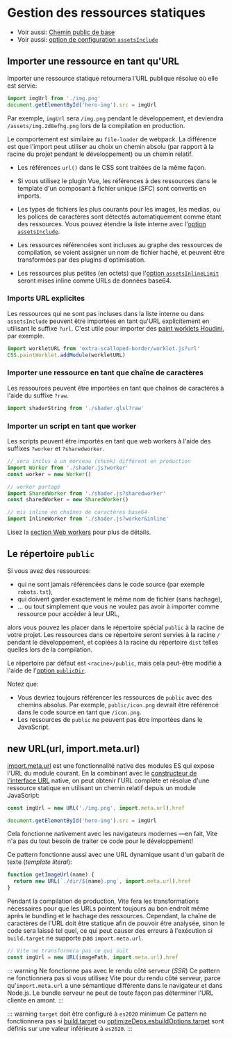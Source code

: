 # Gestion des ressources statiques

- Voir aussi: [Chemin public de base](./build#chemin-public-de-base)
- Voir aussi: [option de configuration `assetsInclude`](/config/#assetsinclude)

## Importer une ressource en tant qu'URL

Importer une ressource statique retournera l'URL publique résolue où elle est servie:

```js
import imgUrl from './img.png'
document.getElementById('hero-img').src = imgUrl
```

Par exemple, `imgUrl` sera `/img.png` pendant le développement, et deviendra `/assets/img.2d8efhg.png` lors de la compilation en production.

Le comportement est similaire au `file-loader` de webpack. La différence est que l'import peut utiliser au choix un chemin absolu (par rapport à la racine du projet pendant le développement) ou un chemin relatif.

- Les références `url()` dans le CSS sont traitées de la même façon.

- Si vous utilisez le plugin Vue, les références à des ressources dans le template d'un composant à fichier unique (_SFC_) sont convertis en imports.

- Les types de fichiers les plus courants pour les images, les medias, ou les polices de caractères sont détectés automatiquement comme étant des ressources. Vous pouvez étendre la liste interne avec l'[option `assetsInclude`](/config/#assetsinclude).

- Les ressources référencées sont incluses au graphe des ressources de compilation, se voient assigner un nom de fichier haché, et peuvent être transformées par des plugins d'optimisation.

- Les ressources plus petites (en octets) que l'[option `assetsInlineLimit`](/config/#build-assetsinlinelimit) seront mises inline comme URLs de données base64.

### Imports URL explicites

Les ressources qui ne sont pas incluses dans la liste interne ou dans `assetsInclude` peuvent être importées en tant qu'URL explicitement en utilisant le suffixe `?url`. C'est utile pour importer des [paint worklets Houdini](https://houdini.how/usage), par exemple.

```js
import workletURL from 'extra-scalloped-border/worklet.js?url'
CSS.paintWorklet.addModule(workletURL)
```

### Importer une ressource en tant que chaîne de caractères

Les ressources peuvent être importées en tant que chaînes de caractères à l'aide du suffixe `?raw`.

```js
import shaderString from './shader.glsl?raw'
```

### Importer un script en tant que worker

Les scripts peuvent être importés en tant que web workers à l'aide des suffixes `?worker` et `?sharedworker`.

```js
// sera inclus à un morceau (chunk) différent en production
import Worker from './shader.js?worker'
const worker = new Worker()
```

```js
// worker partagé
import SharedWorker from './shader.js?sharedworker'
const sharedWorker = new SharedWorker()
```

```js
// mis inline en chaînes de caractères base64
import InlineWorker from './shader.js?worker&inline'
```

Lisez la [section Web workers](features.md#web-workers) pour plus de détails.

## Le répertoire `public`

Si vous avez des ressources:

- qui ne sont jamais référencées dans le code source (par exemple `robots.txt`),
- qui doivent garder exactement le même nom de fichier (sans hachage),
- … ou tout simplement que vous ne voulez pas avoir à importer comme ressource pour accéder à leur URL,

alors vous pouvez les placer dans le répertoire spécial `public` à la racine de votre projet. Les ressources dans ce répertoire seront servies à la racine `/` pendant le développement, et copiées à la racine du répertoire `dist` telles quelles lors de la compilation.

Le répertoire par défaut est `<racine>/public`, mais cela peut-être modifié à l'aide de l'[option `publicDir`](/config/#publicdir).

Notez que:

- Vous devriez toujours référencer les ressources de `public` avec des chemins absolus. Par exemple, `public/icon.png` devrait être référencé dans le code source en tant que `/icon.png`.
- Les ressources de `public` ne peuvent pas être importées dans le JavaScript.

## new URL(url, import.meta.url)

[import.meta.url](https://developer.mozilla.org/fr/docs/Web/JavaScript/Reference/Statements/import.meta) est une fonctionnalité native des modules ES qui expose l'URL du module courant. En la combinant avec le [constructeur de l'interface URL](https://developer.mozilla.org/fr/docs/Web/API/URL) native, on peut obtenir l'URL complète et résolue d'une ressource statique en utilisant un chemin relatif depuis un module JavaScript:

```js
const imgUrl = new URL('./img.png', import.meta.url).href

document.getElementById('hero-img').src = imgUrl
```

Cela fonctionne nativement avec les navigateurs modernes —en fait, Vite n'a pas du tout besoin de traiter ce code pour le développement!

Ce pattern fonctionne aussi avec une URL dynamique usant d'un gabarit de texte (_template literal_):

```js
function getImageUrl(name) {
  return new URL(`./dir/${name}.png`, import.meta.url).href
}
```

Pendant la compilation de production, Vite fera les transformations nécessaires pour que les URLs pointent toujours au bon endroit même après le bundling et le hachage des ressources. Cependant, la chaîne de caractères de l'URL doit être statique afin de pouvoir être analysée, sinon le code sera laissé tel quel, ce qui peut causer des erreurs à l'exécution si `build.target` ne supporte pas `import.meta.url`.

```js
// Vite ne transformera pas ce qui suit
const imgUrl = new URL(imagePath, import.meta.url).href
```

::: warning Ne fonctionne pas avec le rendu côté serveur (_SSR_)
Ce pattern ne fonctionnera pas si vous utilisez Vite pour du rendu côté serveur, parce qu'`import.meta.url` a une sémantique différente dans le navigateur et dans Node.js. Le bundle serveur ne peut de toute façon pas déterminer l'URL cliente en amont.
:::

::: warning `target` doit être configuré à `es2020` minimum
Ce pattern ne fonctionnera pas si [build.target](/config/#build-target) ou [optimizeDeps.esbuildOptions.target](/config/#optimizedeps-esbuildoptions) sont définis sur une valeur inférieure à `es2020`.
:::
